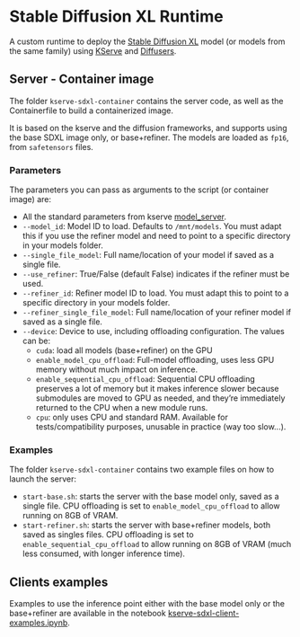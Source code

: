# Stable Diffusion XL Runtime

A custom runtime to deploy the [Stable Diffusion XL](https://huggingface.co/stabilityai/stable-diffusion-xl-base-1.0) model (or models from the same family) using [KServe](https://kserve.github.io/website/latest/) and [Diffusers](https://huggingface.co/docs/diffusers/index).

## Server - Container image

The folder `kserve-sdxl-container` contains the server code, as well as the Containerfile to build a containerized image.

It is based on the kserve and the diffusion frameworks, and supports using the base SDXL image only, or base+refiner. The models are loaded as `fp16`, from `safetensors` files.

### Parameters

The parameters you can pass as arguments to the script (or container image) are:

- All the standard parameters from kserve [model_server](https://github.com/kserve/kserve/blob/master/python/kserve/kserve/model_server.py).
- `--model_id`: Model ID to load. Defaults to `/mnt/models`. You must adapt this if you use the refiner model and need to point to a specific directory in your models folder.
- `--single_file_model`: Full name/location of your model if saved as a single file.
- `--use_refiner`: True/False (default False) indicates if the refiner must be used.
- `--refiner_id`: Refiner model ID to load. You must adapt this to point to a specific directory in your models folder.
- `--refiner_single_file_model`: Full name/location of your refiner model if saved as a single file.
- `--device`: Device to use, including offloading configuration. The values can be:
  - `cuda`: load all models (base+refiner) on the GPU
  - `enable_model_cpu_offload`: Full-model offloading, uses less GPU memory without much impact on inference.
  - `enable_sequential_cpu_offload`: Sequential CPU offloading preserves a lot of memory but it makes inference slower because submodules are moved to GPU as needed, and they’re immediately returned to the CPU when a new module runs.
  - `cpu`: only uses CPU and standard RAM. Available for tests/compatibility purposes, unusable in practice (way too slow...).

### Examples

The folder `kserve-sdxl-container` contains two example files on how to launch the server:

- `start-base.sh`: starts the server with the base model only, saved as a single file. CPU offloading is set to `enable_model_cpu_offload` to allow running on 8GB of VRAM.
- `start-refiner.sh`: starts the server with base+refiner models, both saved as singles files. CPU offloading is set to `enable_sequential_cpu_offload` to allow running on  8GB of VRAM (much less consumed, with longer inference time).

## Clients examples

Examples to use the inference point either with the base model only or the base+refiner are available in the notebook [kserve-sdxl-client-examples.ipynb](./kserve-sdxl-client-examples.ipynb).
